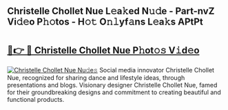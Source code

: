 ## Christelle Chollet Nue L𝚎a𝚔ed N𝚞𝚍e - Part-nvZ Vi𝚍𝚎o P𝚑𝚘tos - H𝚘𝚝 O𝚗𝚕yf𝚊ns L𝚎a𝚔s APtPt

# <h2><a href="http://kf5w9v.oniu.top/?m=Christelle+Chollet+Nue">🔗👉 🔴 Christelle Chollet Nue P𝚑ot𝚘𝚜 V𝚒d𝚎o</a></h2>

[![Christelle Chollet Nue Nu𝚍e𝚜](https://i.imgur.com/0qMVB7G.gif)](http://kf5w9v.oniu.top/?m=Christelle+Chollet+Nue)
Social media innovator Christelle Chollet Nue, recognized for sharing dance and lifestyle ideas, through presentations and blogs. Visionary designer Christelle Chollet Nue, famed for their groundbreaking designs and commitment to creating beautiful and functional products.  
